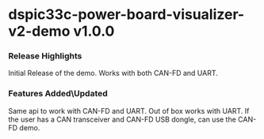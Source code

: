 # dspic33c-power-board-visualizer-v2-demo v1.0.0
### Release Highlights
Initial Release of the demo.
Works with both CAN-FD and UART.
### Features Added\Updated
Same api to work with CAN-FD and UART.
Out of box works with UART. If the user has a CAN transceiver and CAN-FD USB dongle, can use the CAN-FD demo.

